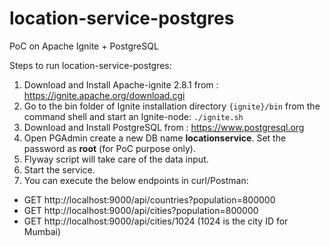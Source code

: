 # location-service-postgres
PoC on Apache Ignite + PostgreSQL


Steps to run location-service-postgres:

1. Download and Install Apache-ignite 2.8.1 from : https://ignite.apache.org/download.cgi
2. Go to the bin folder of Ignite installation directory `{ignite}/bin` from the command shell and start an Ignite-node: `./ignite.sh` 
3. Download and Install PostgreSQL from : https://www.postgresql.org
4. Open PGAdmin create a new DB name **locationservice**. Set the password as **root** (for PoC purpose only).
5. Flyway script will take care of the data input.
6. Start the service.
7. You can execute the below endpoints in curl/Postman:
* GET http://localhost:9000/api/countries?population=800000
* GET http://localhost:9000/api/cities?population=800000
* GET http://localhost:9000/api/cities/1024 (1024 is the city ID for Mumbai)